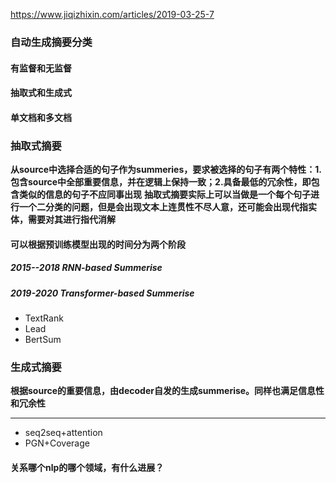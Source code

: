 https://www.jiqizhixin.com/articles/2019-03-25-7
### 自动生成摘要分类
#### 有监督和无监督
#### 抽取式和生成式
#### 单文档和多文档
### 抽取式摘要
**从source中选择合适的句子作为summeries，要求被选择的句子有两个特性：1.包含source中全部重要信息，并在逻辑上保持一致；2.具备最低的冗余性，即包含类似的信息的句子不应同事出现**
**抽取式摘要实际上可以当做是一个每个句子进行一个二分类的问题，但是会出现文本上连贯性不尽人意，还可能会出现代指实体，需要对其进行指代消解**
#### 可以根据预训练模型出现的时间分为两个阶段
##### 2015--2018 RNN-based Summerise
##### 2019-2020 Transformer-based Summerise
+ TextRank
+ Lead
+ BertSum
### 生成式摘要
**根据source的重要信息，由decoder自发的生成summerise。同样也满足信息性和冗余性**
****
+ seq2seq+attention
+ PGN+Coverage
#### 关系哪个nlp的哪个领域，有什么进展？
